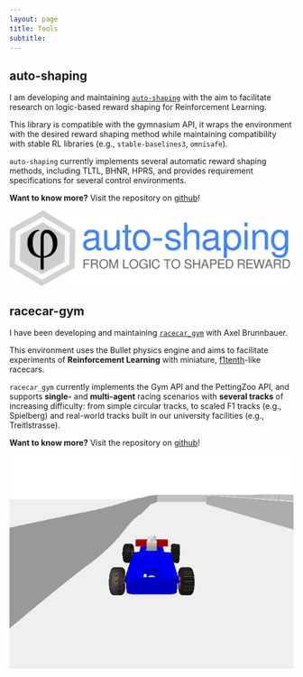 ```yaml
---
layout: page
title: Tools
subtitle:
---
```


## auto-shaping
I am developing and maintaining [`auto-shaping`](https://github.com/luigiberducci/auto-shaping)
with the aim to facilitate research on logic-based reward shaping for Reinforcement Learning.

This library is compatible with the gymnasium API, 
it wraps the environment with the desired reward shaping method while maintaining compatibility 
with stable RL libraries (e.g., `stable-baselines3`, `omnisafe`).

`auto-shaping` currently implements several automatic reward shaping methods, including TLTL, BHNR, HPRS,
and provides requirement specifications for several control environments.

**Want to know more?** Visit the repository on [github](https://github.com/luigiberducci/auto-shaping)!

![racecar_gym](assets/img/auto-shaping-logo.svg)

## racecar-gym
I have been developing and maintaining [`racecar_gym`](https://github.com/axelbr/racecar_gym) with Axel Brunnbauer. 

This environment uses the Bullet physics engine and 
aims to facilitate experiments of **Reinforcement Learning** 
with miniature, [f1tenth](https://f1tenth.org/)-like racecars.

`racecar_gym` currently implements the Gym API and the PettingZoo API, and
supports **single-** and **multi-agent** racing scenarios with **several tracks** of increasing difficulty:
from simple circular tracks, to scaled F1 tracks (e.g., Spielberg) and real-world tracks built 
in our university facilities (e.g., Treitlstrasse).

**Want to know more?** Visit the repository on [github](https://github.com/axelbr/racecar_gym)!

![racecar_gym](assets/img/racecar_single.gif)


